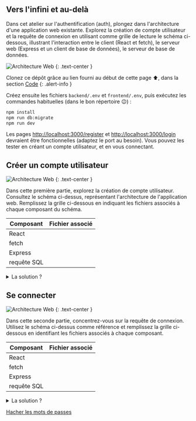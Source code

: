 ## Vers l'infini et au-delà

Dans cet atelier sur l'authentification (auth), plongez dans l'architecture d'une application web existante. Explorez la création de compte utilisateur et la requête de connexion en utilisant comme grille de lecture le schéma ci-dessous, illustrant l'interaction entre le client (React et fetch), le serveur web (Express et un client de base de données), le serveur de base de données.

![Architecture Web](/assets/web.png/)
{: .text-center }

Clonez ce dépôt grâce au lien fourni au début de cette page ⬆, dans la section <a href="#input-clone"><i class="bi bi-code-slash"></i> Code</a>
{: .alert-info }

Créez ensuite les fichiers `backend/.env` et `frontend/.env`, puis exécutez les commandes habituelles (dans le bon répertoire 😉) :

```bash
npm install
npm run db:migrate
npm run dev
```

Les pages [http://localhost:3000/register](http://localhost:3000/register) et [http://localhost:3000/login](http://localhost:3000/login) devraient être fonctionnelles (adaptez le port au besoin).
Vous pouvez les tester en créant un compte utilisateur, et en vous connectant.

## Créer un compte utilisateur

![Architecture Web](/assets/web.png/)
{: .text-center }

Dans cette première partie, explorez la création de compte utilisateur. Consultez le schéma ci-dessus, représentant l'architecture de l'application web. Remplissez la grille ci-dessous en indiquant les fichiers associés à chaque composant du schéma.

| Composant   | Fichier associé |
| ----------- | --------------- |
| React       |                 |
| fetch       |                 |
| Express     |                 |
| requête SQL |                 |

<details markdown=block>
<summary markdown=span>
La solution ?
</summary>

| Composant   | Fichier associé                            |
| ----------- | ------------------------------------------ |
| React       | frontend/src/pages/Register.jsx            |
| fetch       | frontend/src/pages/Register.jsx (ligne 31) |
| Express     | backend/controllers/userControllers.js     |
| requête SQL | backend/models/UserManager.js (create)     |

</details>

## Se connecter

![Architecture Web](/assets/web.png/)
{: .text-center }

Dans cette seconde partie, concentrez-vous sur la requête de connexion. Utilisez le schéma ci-dessus comme référence et remplissez la grille ci-dessous en identifiant les fichiers associés à chaque composant.

| Composant   | Fichier associé |
| ----------- | --------------- |
| React       |                 |
| fetch       |                 |
| Express     |                 |
| requête SQL |                 |

<details markdown=block>
<summary markdown=span>
La solution ?
</summary>

| Composant   | Fichier associé                             |
| ----------- | ------------------------------------------- |
| React       | frontend/src/pages/Login.jsx                |
| fetch       | frontend/src/pages/Login.jsx (ligne 20)     |
| Express     | backend/controllers/authControllers.js      |
| requête SQL | backend/models/UserManager.js (readByEmail) |

</details>

[Hacher les mots de passes](HASHING-PASSWORD)

